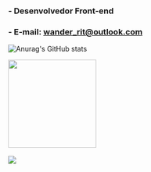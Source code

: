 ### - Desenvolvedor Front-end
### - E-mail: wander_rit@outlook.com

![Anurag's GitHub stats](https://github-readme-stats.vercel.app/api?username=WANDERRIT&show_icons=true&theme=tokyonight)
  
<img height="180em" src="https://readme-tx.vercel.app/api/top-langs/?username=WANDERRIT&layout=compact&langs_count=7&theme=dark"/>
</div>

 

<div id="Redes"> 
<!--  <a href="https://api.whatsapp.com/send?phone=5511951329372&text=Ola,%20vi%20seu%20numero%20em%20seu%20github."> -->
<!--     <img src="https://img.shields.io/badge/WhatsApp-25D366?style=for-the-badge&logo=whatsapp&logoColor=white" target="_blank"></a> -->
<div style="display: inline_block"><br>
<img src="https://skills.thijs.gg/icons?i=javascript,typescript,css,html,react">
